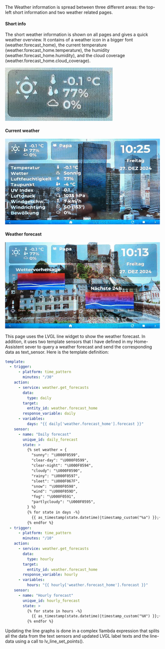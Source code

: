 The Weather information is spread between three different areas: the top-left short information and two weather related pages.

#### Short info
The short weather information is shown on all pages and gives a quick weather overview. It contains of a weather icon in a bigger font (weather.forecast_home), the current temperature (weather.forecast_home.temperature), the humidity (weather.forecast_home.humidity), and the cloud coverage (weather.forecast_home.cloud_coverage).

![Screenshot](./screenshot1.jpg)

#### Current weather
![Screenshot](./screenshot3.jpg)

#### Weather forecast
![Screenshot](./screenshot2.jpg)

This page uses the LVGL line widget to show the weather forecast. In addition, it uses two template sensors that I have defined in my Home-Assistent sever to query a weather forecast and send the corresponding data as text_sensor. Here is the template definition:
```Yaml
template:
  - trigger:
      - platform: time_pattern
        minutes: "/30"
    action:
      - service: weather.get_forecasts
        data:
          type: daily
        target:
          entity_id: weather.forecast_home
        response_variable: daily
      - variables:
          days: "{{ daily['weather.forecast_home'].forecast }}"
    sensor:
      - name: "Daily forecast"
        unique_id: daily_forecast
        state: >
          {% set weather = {
            "sunny": "\U000F0599",
            "clear-day": "\U000F0599", 
            "clear-night": "\U000F0594", 
            "cloudy": "\U000F0590", 
            "rainy": "\U000F0597", 
            "sleet": "\U000F067F", 
            "snow": "\U000F0598", 
            "wind": "\U000F059D", 
            "fog": "\U000F0591", 
            "partlycloudy": "\U000F0595", 
          } %}
          {% for state in days -%}
            {{ as_timestamp(state.datetime)|timestamp_custom("%a") }};{{state.templow}};{{ state.temperature }};{{ state.precipitation }};{{ weather[state.condition] }}#
          {% endfor %}
  - trigger:
      - platform: time_pattern
        minutes: "/10"
    action:
      - service: weather.get_forecasts
        data:
          type: hourly
        target:
          entity_id: weather.forecast_home
        response_variable: hourly
      - variables:
          hours: "{{ hourly['weather.forecast_home'].forecast }}"
    sensor:
      - name: "Hourly forecast"
        unique_id: hourly_forecast
        state: >
          {% for state in hours -%}
            {{ as_timestamp(state.datetime)|timestamp_custom("%H") }};{{ state.temperature }}#
          {% endfor %}
```

Updating the line graphs is done in a complex !lambda expression that splits all the data from the text sensors and updated LVGL label texts and the line-data using a call to lv_line_set_points().